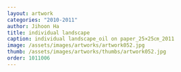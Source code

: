 ```yaml
---
layout: artwork 
categories: "2010-2011"
author: Jihoon Ha 
title: individual landscape 
caption: individual landscape_oil on paper_25×25㎝_2011 
image: /assets/images/artworks/artwork052.jpg 
thumb: /assets/images/artworks/thumbs/artwork052.jpg 
order: 1011006 
---
```

